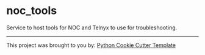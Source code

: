 # noc_tools


Service to host tools for NOC and Telnyx to use for troubleshooting.

---

This project was brought to you by: [Python Cookie Cutter Template](https://github.com/team-telnyx/cookiecutter-telnyx-asyncio)
